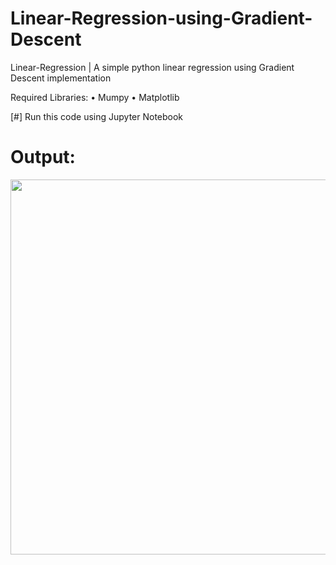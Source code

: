 # Linear-Regression-using-Gradient-Descent
Linear-Regression | A simple python linear regression using Gradient Descent implementation

Required Libraries:
 • Mumpy
 • Matplotlib
 
 [#] Run this code using Jupyter Notebook
 
 
 # Output:
 <p align="center">
  <img src="https://i.imgur.com/6Z7hKVP.png" height="600" width="900"/>
</p>

 
 
